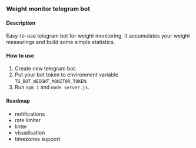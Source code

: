 ### Weight monitor telegram bot

#### Description
Easy-to-use telegram bot for weight monitoring. It accumulates your weight measurings and build some simple statistics.

#### How to use

1. Create new telegram bot.
2. Put your bot token to environment variable ``TG_BOT_WEIGHT_MONITOR_TOKEN``.
3. Run ``npm i`` and ``node server.js``.

#### Roadmap
- notifications
- rate limiter
- linter
- visualisation
- timezones support
